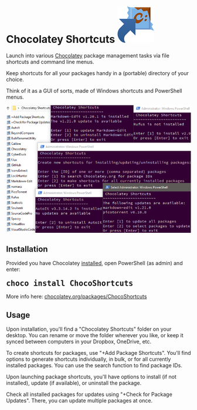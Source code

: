 # Chocolatey Shortcuts ![Icon](./Icon.png)

Launch into various [Chocolatey](https://chocolatey.org/) package management tasks via file shortcuts and command line menus. 

Keep shortcuts for all your packages handy in a (portable) directory of your choice.

Think of it as a GUI of sorts, made of Windows shortcuts and PowerShell menus.

![Screenshot](./Screenshot.png)

## Installation

Provided you have Chocolatey [installed](https://chocolatey.org/install), open PowerShell (as admin) and enter: 

<big><big><big>**`choco install ChocoShortcuts`**</big></big></big>

More info here: [chocolatey.org/packages/ChocoShortcuts](https://chocolatey.org/packages/ChocoShortcuts/)

## Usage

Upon installation, you'll find a "Chocolatey Shortcuts" folder on your desktop. You can rename or move the folder wherever you like, or keep it synced between computers in your Dropbox, OneDrive, etc. 

To create shortcuts for packages, use "+Add Package Shortcuts". You'll find options to generate shortcuts individually, in bulk, or for all currently installed packages. You can use the search function to find package IDs.

Upon launching package shortcuts, you'll have options to install (if not installed), update (if available), or uninstall the package.

Check all installed packages for updates using "+Check for Package Updates". There, you can update multiple packages at once.